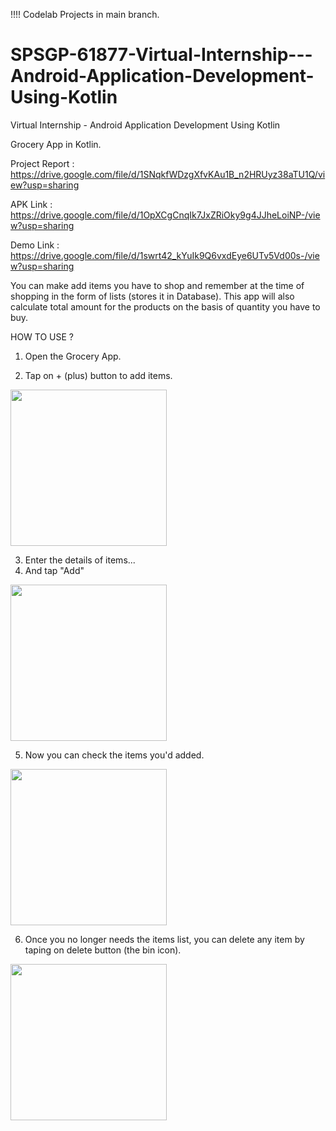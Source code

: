 !!!! Codelab Projects in main branch.

# SPSGP-61877-Virtual-Internship---Android-Application-Development-Using-Kotlin
Virtual Internship - Android Application Development Using Kotlin

Grocery App in Kotlin.

Project Report : https://drive.google.com/file/d/1SNqkfWDzgXfvKAu1B_n2HRUyz38aTU1Q/view?usp=sharing

APK Link : https://drive.google.com/file/d/1OpXCgCnqIk7JxZRiOky9g4JJheLoiNP-/view?usp=sharing

Demo Link : https://drive.google.com/file/d/1swrt42_kYuIk9Q6vxdEye6UTv5Vd00s-/view?usp=sharing

You can make add items you have to shop and remember at the time of shopping in the form of lists (stores it in Database).
This app will also calculate total amount for the products on the basis of quantity you have to buy.

HOW TO USE ?

1. Open the Grocery App.

2. Tap on + (plus) button to add items.

<img src="https://user-images.githubusercontent.com/82459706/191721574-c19b50f9-982d-4f91-aaca-a16c22838d89.png" width="250">

3. Enter the details of items...
4. And tap "Add"

<img src="https://user-images.githubusercontent.com/82459706/191723402-64b8ce7b-c8df-4018-a968-0ccfbb3b25ce.png" width="250">

5. Now you can check the items you'd added.

<img src="https://user-images.githubusercontent.com/82459706/191723827-ab0f5155-cce2-4a18-98cd-e9199d8e9b60.png" width="250">

6. Once you no longer needs the items list, you can delete any item by taping on delete button (the bin icon).

<img src="https://user-images.githubusercontent.com/82459706/191723850-9793afcc-bc42-43a0-a129-aec4ee5580ad.png" width="250">
